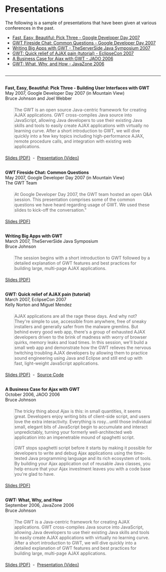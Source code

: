 <style>
div.preso-detail {
  margin-bottom: 30px;
}

div.preso-detail blockquote {
  margin: 20px 2em;
  padding: 0;
}

hr.divider {
  margin: 30px 0;
}

</style>

Presentations
===

<p>The following is a sample of presentations that have been given at various conferences in the past.</p>

<ul>
  <li><a href="#GDD2007">Fast, Easy, Beautiful: Pick Three - Google Developer Day 2007</a></li>
  <li><a href="#GDDFireside2007">GWT Fireside Chat: Common Questions - Google Developer Day 2007</a></li>
  <li><a href="#TSSJS2007">Writing Big Apps with GWT - TheServerSide Java Symposium 2007</a></li>
  <li><a href="#EclipseCon2007">GWT: Quick relief of AJAX pain (tutorial) - EclipseCon 2007</a></li>
  <li><a href="#JAOO2006">A Business Case for Ajax with GWT - JAOO 2006</a></li>
  <li><a href="#JavaZone2006">GWT: What, Why, and How - JavaZone 2006</a></li>
</ul>

<hr class="divider">

<div class="preso-detail">
<a name="GDD2007"></a>
<strong>Fast, Easy, Beautiful: Pick Three - Building User Interfaces with GWT</strong>
<br/>
May  2007, Google Developer Day 2007 (in Mountain View)
<br/>
Bruce Johnson and Joel Webber
<blockquote>
The GWT is an open source Java-centric framework for creating AJAX applications. GWT cross-compiles Java source 
into  JavaScript, allowing Java developers to use their existing Java skills and tools to easily create AJAX applications with virtually 
no learning  curve. After a short introduction to GWT, we will dive quickly into a few key topics including high-performance AJAX, remote 
procedure calls,  and integration with existing web applications.
</blockquote>
<a href="http://google-web-toolkit.googlecode.com/files/Fast-Easy-Beautiful-Pick-Three-GDD-2007.pdf">Slides (PDF)</a>
&nbsp;-&nbsp;
<a href="http://www.youtube.com/watch?v=NvRa-CxkpZI">Presentation (Video)</a></p>
</div>

<div class="preso-detail">
<a name="GDDFireside2007"></a>
<strong>GWT Fireside Chat: Common Questions</strong>
<br/>
May  2007, Google Developer Day 2007 (in Mountain View)
<br/>
The GWT Team
<blockquote>
At Google Developer Day 2007, the GWT team hosted an open Q&A session. This presentation comprises some of the common questions 
we have heard regarding usage of GWT. We used these slides to kick-off the conversation."
</blockquote>
<a href="http://google-web-toolkit.googlecode.com/files/GWT-Fireside-Chat-GDD-2007.pdf">Slides (PDF)</a>
</div>


<div class="preso-detail">
<a name="TSSJS2007"></a>
<strong>Writing Big Apps with GWT</strong>
<br/>
March 2007, TheServerSide Java Symposium
<br/>
Bruce Johnson
<blockquote>
The session begins with a short introduction to GWT followed by a detailed explanation of GWT features and best 
practices for building large, multi-page AJAX applications.
</blockquote>
<a href="http://google-web-toolkit.googlecode.com/files/Writing-Big-Apps-with-GWT-TSSJS-Vegas-2007.pdf">Slides (PDF)</a>
</div>


<div class="preso-detail">
<a name="EclipseCon2007"></a>
<strong>GWT: Quick relief of AJAX pain (tutorial)</strong>
<br/>
March 2007, EclipseCon 2007
<br/>
Kelly Norton and Miguel Mendez
<blockquote>
AJAX applications are all the rage these days. And why not? They're simple to  use, accessible from anywhere, free of sneaky 
installers and generally safer  from the malware gremlins. But behind every good web app, there's a group of  exhausted AJAX developers 
driven to the brink of madness with worry of browser  quirks, memory leaks and load times. In this session, we'll build a small web  app 
and demonstrate how the GWT relieves the nervous twitching troubling AJAX developers by  allowing them to practice sound 
engineering using Java and Eclipse and still end up with fast, light-weight JavaScript applications.
</blockquote>
<a href="http://google-web-toolkit.googlecode.com/files/For-Quick-Relief-of-AJAX-Pain-EclipseCon-2007.pdf">Slides (PDF)</a>
&nbsp;-&nbsp;
<a href="http://code.google.com/p/gwt-eclipsecon-chat/">Source Code</a></p>
</div>


<div class="preso-detail">
<a name="JAOO2006"></a>
<strong>A Business Case for Ajax with GWT</strong>
<br/>
October 2006, JAOO 2006
<br/>
Bruce Johnson
<blockquote>
The tricky thing about Ajax is this: in small quantities, it seems
great. Developers enjoy writing bits of client-side script, and users
love the extra interactivity. Everything is rosy...until those
individual small, elegant bits of JavaScript begin to accumulate and
interact unpredictably, turning your formerly well-architected web
application into an impenetrable mound of spaghetti script.
<br/><br/>
GWT stops spaghetti script before it starts by
making it possible for developers to write and debug Ajax applications
using the time-tested Java programming language and its rich ecosystem
of tools. By building your Ajax application out of reusable Java
classes, you help ensure that your Ajax investment leaves you with a
code base you're glad to have.
</blockquote>
<a href="http://google-web-toolkit.googlecode.com/files/A-Business-Case-for-Ajax-with-GWT-JAOO-2006.pdf">Slides (PDF)</a>
</div>

<div class="preso-detail">
<a name="JavaZone2006"></a>
<strong>GWT: What, Why, and How</strong>
<br/>
September 2006, JavaZone 2006
<br/>
Bruce Johnson
<blockquote>
The GWT is a Java-centric framework for creating AJAX applications. GWT cross-compiles Java source into 
JavaScript, allowing Java developers to use their existing Java skills and tools to easily create AJAX applications with virtually no 
learning curve. After a short introduction to GWT, we will dive quickly into a detailed explanation of GWT features and best practices for 
building large, multi-page AJAX applications.
</blockquote>
<a href="http://google-web-toolkit.googlecode.com/files/Google-Web-Toolkit-What-Why-and-How-JavaZone-2006.pdf">Slides (PDF)</a>
&nbsp;-&nbsp;
<a href="http://www.infoq.com/presentations/gwt">Presentation (Video)</a></p>
</div>

